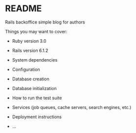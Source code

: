 # README

Rails backoffice simple blog for authors

Things you may want to cover:

* Ruby version 3.0
* Rails version 6.1.2

* System dependencies

* Configuration

* Database creation

* Database initialization

* How to run the test suite

* Services (job queues, cache servers, search engines, etc.)

* Deployment instructions

* ...
